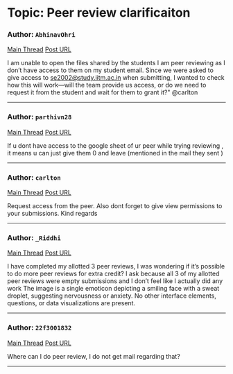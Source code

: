 # Topic: Peer review clarificaiton

### Author: `AbhinavOhri`
[Main Thread](https://discourse.onlinedegree.iitm.ac.in/t/peer-review-clarificaiton/171541)
[Post URL](https://discourse.onlinedegree.iitm.ac.in/t/peer-review-clarificaiton/171541/1)

[post_number]: 1
I am unable to open the files shared by the students I am peer reviewing as I don’t have access to them on my student email. Since we were asked to give access to se2002@study.iitm.ac.in when submitting, I wanted to check how this will work—will the team provide us access, or do we need to request it from the student and wait for them to grant it?"
@carlton

---

### Author: `parthivn28`
[Main Thread](https://discourse.onlinedegree.iitm.ac.in/t/peer-review-clarificaiton/171541)
[Post URL](https://discourse.onlinedegree.iitm.ac.in/t/peer-review-clarificaiton/171541/2)

[post_number]: 2
If u dont have access to the google sheet of ur peer while trying reviewing , it means u can just give them 0 and leave (mentioned in the mail they sent )

---

### Author: `carlton`
[Main Thread](https://discourse.onlinedegree.iitm.ac.in/t/peer-review-clarificaiton/171541)
[Post URL](https://discourse.onlinedegree.iitm.ac.in/t/peer-review-clarificaiton/171541/3)

[post_number]: 3
Request access from the peer.
Also dont forget to give view permissions to your submissions.
Kind regards

---

### Author: `_Riddhi`
[Main Thread](https://discourse.onlinedegree.iitm.ac.in/t/peer-review-clarificaiton/171541)
[Post URL](https://discourse.onlinedegree.iitm.ac.in/t/peer-review-clarificaiton/171541/4)

[post_number]: 4
I have completed my allotted 3 peer reviews, I was wondering if it’s possible to do more peer reviews for extra credit? I ask because all 3 of my allotted peer reviews were empty submissions and I don’t feel like I actually did any work 
The image is a single emoticon depicting a smiling face with a sweat droplet, suggesting nervousness or anxiety.  No other interface elements, questions, or data visualizations are present.

---

### Author: `22f3001832`
[Main Thread](https://discourse.onlinedegree.iitm.ac.in/t/peer-review-clarificaiton/171541)
[Post URL](https://discourse.onlinedegree.iitm.ac.in/t/peer-review-clarificaiton/171541/5)

[post_number]: 5
Where  can I do  peer review, I do not get mail regarding that?

---
